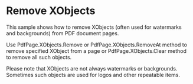 # Remove XObjects
This sample shows how to remove XObjects (often used for watermarks and backgrounds) from PDF document pages. 

Use PdfPage.XObjects.Remove or PdfPage.XObjects.RemoveAt method to remove specified XObject from a page or PdfPage.XObjects.Clear method to remove all such objects.

Please note that XObjects are not always watermarks or backgrounds. Sometimes such objects are used for logos and other repeatable items.